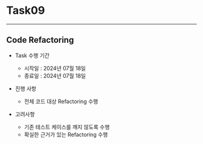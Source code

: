 # Task09

---
## Code Refactoring
* Task 수행 기간
  * 시작일 : 2024년 07월 18일
  * 종료일 : 2024년 07월 18일

* 진행 사항
  * 전체 코드 대상 Refactoring 수행

* 고려사항
  * 기존 테스트 케이스를 깨지 않도록 수행
  * 확실한 근거가 있는 Refactoring 수행
